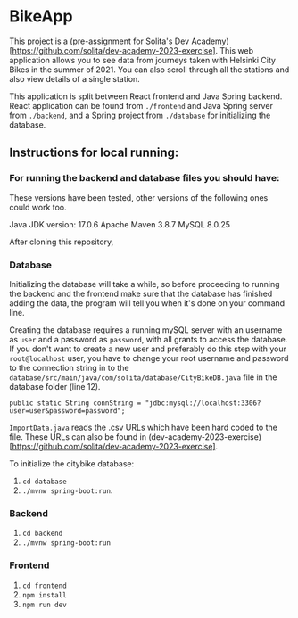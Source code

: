 # BikeApp

This project is a (pre-assignment for Solita's Dev Academy)[https://github.com/solita/dev-academy-2023-exercise]. This web application allows you to see data from journeys taken with Helsinki City Bikes in the summer of 2021. You can also scroll through all the stations and also view details of a single station.

This application is split between React frontend and Java Spring backend. React application can be found from `./frontend` and Java Spring server from `./backend`, and a Spring project from `./database` for initializing the database.

## Instructions for local running:

### For running the backend and database files you should have:

These versions have been tested, other versions of the following ones could work too.

Java JDK version: 17.0.6
Apache Maven 3.8.7
MySQL 8.0.25

After cloning this repository,

### Database

Initializing the database will take a while, so before proceeding to running the backend and the frontend make sure that the database has finished adding the data, the program will tell you when it's done on your command line.

Creating the database requires a running mySQL server with an username as `user` and a password as `password`, with all grants to access the database. If you don't want to create a new user and preferably do this step with your `root@localhost` user, you have to change your root username and password to the connection string in to the `database/src/main/java/com/solita/database/CityBikeDB.java` file in the database folder (line 12).

`public static String connString = "jdbc:mysql://localhost:3306?user=user&password=password";`

`ImportData.java` reads the .csv URLs which have been hard coded to the file. These URLs can also be found in (dev-academy-2023-exercise)[https://github.com/solita/dev-academy-2023-exercise].

To initialize the citybike database:

1. `cd database`
2. `./mvnw spring-boot:run`.

### Backend

1. `cd backend`
2. `./mvnw spring-boot:run`

### Frontend

1. `cd frontend`
2. `npm install`
3. `npm run dev`

